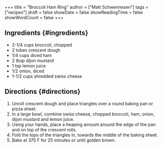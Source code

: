 +++
title = "Broccoli Ham Ring"
author = ["Matt Schwennesen"]
tags = ["recipes"]
draft = false
showDate = false
showReadingTime = false
showWordCount = false
+++

## Ingredients {#ingredients}

-   2-1/4 cups broccoli, chopped
-   2 tubes crescent dough
-   1/4 cups diced ham
-   2 tbsp dijon mustard
-   1 tsp lemon juice
-   1/2 onion, diced
-   1-1/2 cups shredded swiss cheese


## Directions {#directions}

1.  Unroll crescent dough and place triangles over a round baking pan or pizza
    sheet.
2.  In a large bowl, combine swiss cheese, chopped broccoli, ham, onion, dijon
    mustard and lemon juice.
3.  Using your hands, place a heaping amount around the edge of the pan and on
    top of the crescent rolls.
4.  Fold the tops of the triangles in, towards the middle of the baking sheet.
5.  Bake at 375 F for 25 minutes or until golden brown.
